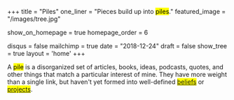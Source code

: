 +++
title = "Piles"
one_liner = "Pieces build up into <mark>piles</mark>."
featured_image = "/images/tree.jpg"

show_on_homepage = true 
homepage_order = 6

disqus = false
mailchimp = true
date = "2018-12-24"
draft = false
show_tree = true
layout = 'home'
+++

A <mark>pile</mark> is a disorganized set of articles, books, ideas, podcasts, quotes, and other things that match a particular interest of mine. They have more weight than a single link, but haven't yet formed into well-defined <mark><a href="/beliefs">beliefs</a></mark> or <mark><a href="/projects">projects</a></mark>.